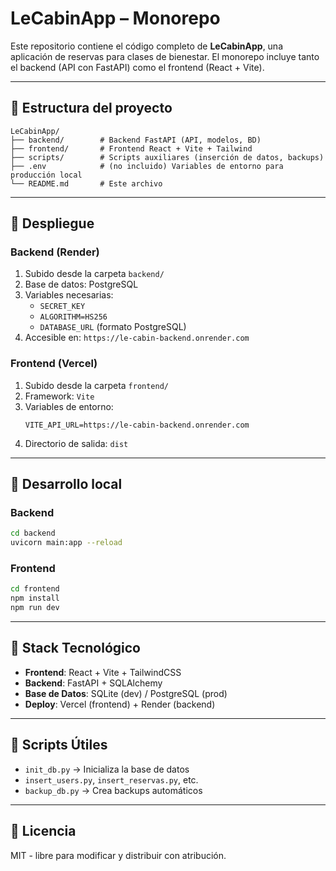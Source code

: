 # LeCabinApp – Monorepo

Este repositorio contiene el código completo de **LeCabinApp**, una aplicación de reservas para clases de bienestar. El monorepo incluye tanto el backend (API con FastAPI) como el frontend (React + Vite).

---

## 📁 Estructura del proyecto

```
LeCabinApp/
├── backend/        # Backend FastAPI (API, modelos, BD)
├── frontend/       # Frontend React + Vite + Tailwind
├── scripts/        # Scripts auxiliares (inserción de datos, backups)
├── .env            # (no incluido) Variables de entorno para producción local
└── README.md       # Este archivo
```

---

## 🚀 Despliegue

### Backend (Render)

1. Subido desde la carpeta `backend/`
2. Base de datos: PostgreSQL
3. Variables necesarias:
   - `SECRET_KEY`
   - `ALGORITHM=HS256`
   - `DATABASE_URL` (formato PostgreSQL)
4. Accesible en: `https://le-cabin-backend.onrender.com`

### Frontend (Vercel)

1. Subido desde la carpeta `frontend/`
2. Framework: `Vite`
3. Variables de entorno:
   ```
   VITE_API_URL=https://le-cabin-backend.onrender.com
   ```
4. Directorio de salida: `dist`

---

## 🧪 Desarrollo local

### Backend

```bash
cd backend
uvicorn main:app --reload
```

### Frontend

```bash
cd frontend
npm install
npm run dev
```

---

## 🧠 Stack Tecnológico

- **Frontend**: React + Vite + TailwindCSS
- **Backend**: FastAPI + SQLAlchemy
- **Base de Datos**: SQLite (dev) / PostgreSQL (prod)
- **Deploy**: Vercel (frontend) + Render (backend)

---

## 🧩 Scripts Útiles

- `init_db.py` → Inicializa la base de datos
- `insert_users.py`, `insert_reservas.py`, etc.
- `backup_db.py` → Crea backups automáticos

---

## 📄 Licencia

MIT - libre para modificar y distribuir con atribución.

